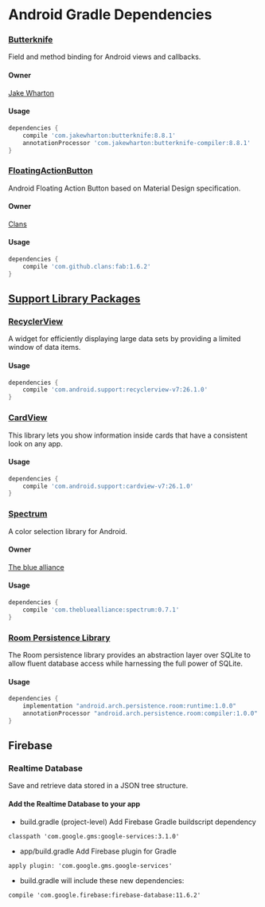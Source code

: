 Android Gradle Dependencies
===============

### [Butterknife](http://jakewharton.github.io/butterknife/)

Field and method binding for Android views and callbacks.

#### Owner
[Jake Wharton](https://github.com/JakeWharton)

#### Usage
```gradle
dependencies {
    compile 'com.jakewharton:butterknife:8.8.1'
    annotationProcessor 'com.jakewharton:butterknife-compiler:8.8.1'
}
```

### [FloatingActionButton](https://github.com/Clans/FloatingActionButton)
Android Floating Action Button based on Material Design specification.

#### Owner
[Clans](https://github.com/Clans)

#### Usage
```gradle
dependencies {
    compile 'com.github.clans:fab:1.6.2'
}
```

## [Support Library Packages](https://developer.android.com/topic/libraries/support-library/packages.html)
### [RecyclerView](https://developer.android.com/topic/libraries/support-library/packages.html#v7-recyclerview)
A widget for efficiently displaying large data sets by providing a limited window of data items. 

#### Usage
```gradle
dependencies {
    compile 'com.android.support:recyclerview-v7:26.1.0'
}
```

### [CardView](https://developer.android.com/topic/libraries/support-library/packages.html#v7-cardview)
This library lets you show information inside cards that have a consistent look on any app.

#### Usage
```gradle
dependencies {
    compile 'com.android.support:cardview-v7:26.1.0'
}
```

### [Spectrum](https://github.com/the-blue-alliance/spectrum)
A color selection library for Android.

#### Owner
[The blue alliance](https://github.com/the-blue-alliance)

#### Usage
```gradle
dependencies {
    compile 'com.thebluealliance:spectrum:0.7.1'
}
```

### [Room Persistence Library](https://developer.android.com/topic/libraries/architecture/room.html)
The Room persistence library provides an abstraction layer over SQLite to allow fluent database access while harnessing the full power of SQLite.

#### Usage
```gradle
dependencies {
    implementation "android.arch.persistence.room:runtime:1.0.0"
    annotationProcessor "android.arch.persistence.room:compiler:1.0.0"
}
```

## Firebase
### Realtime Database
Save and retrieve data stored in a JSON tree structure.

#### Add the Realtime Database to your app
* build.gradle (project-level)
Add Firebase Gradle buildscript dependency
```
classpath 'com.google.gms:google-services:3.1.0'
```

* app/build.gradle
Add Firebase plugin for Gradle
```
apply plugin: 'com.google.gms.google-services'
```

* build.gradle will include these new dependencies:
```
compile 'com.google.firebase:firebase-database:11.6.2'
```